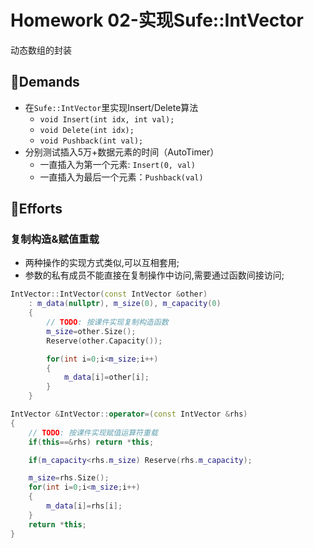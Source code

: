 # Homework 02-实现Sufe::IntVector

动态数组的封装

## 📜Demands

- 在`Sufe::IntVector`里实现Insert/Delete算法
    - `void Insert(int idx, int val);`
    - `void Delete(int idx);`
    - `void Pushback(int val);`
- 分别测试插入5万+数据元素的时间（AutoTimer）
    - 一直插入为第一个元素: `Insert(0, val)`
    - 一直插入为最后一个元素：`Pushback(val)`

## 📝Efforts

### 复制构造&赋值重载

- 两种操作的实现方式类似,可以互相套用;
- 参数的私有成员不能直接在复制操作中访问,需要通过函数间接访问;

```c++
IntVector::IntVector(const IntVector &other)
    : m_data(nullptr), m_size(0), m_capacity(0)
    {
        // TODO: 按课件实现复制构造函数
        m_size=other.Size();
        Reserve(other.Capacity());

        for(int i=0;i<m_size;i++)
        {
            m_data[i]=other[i];
        }
    }

IntVector &IntVector::operator=(const IntVector &rhs)
{
    // TODO: 按课件实现赋值运算符重载
    if(this==&rhs) return *this;

    if(m_capacity<rhs.m_size) Reserve(rhs.m_capacity);

    m_size=rhs.Size();
    for(int i=0;i<m_size;i++)
    {
        m_data[i]=rhs[i];
    }
    return *this;
}
```




